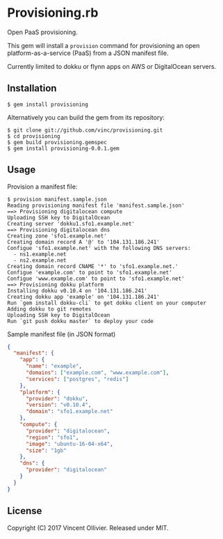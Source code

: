 Provisioning.rb
===============

Open PaaS provisioning.

This gem will install a `provision` command for provisioning an open
platform-as-a-service (PaaS) from a JSON manifest file.

Currently limited to dokku or flynn apps on AWS or DigitalOcean servers.


Installation
------------

    $ gem install provisioning

Alternatively you can build the gem from its repository:

    $ git clone git://github.com/vinc/provisioning.git
    $ cd provisioning
    $ gem build provisioning.gemspec
    $ gem install provisioning-0.0.1.gem


Usage
-----

Provision a manifest file:

    $ provision manifest.sample.json
    Reading provisioning manifest file 'manifest.sample.json'
    ==> Provisioning digitalocean compute
    Uploading SSH key to DigitalOcean
    Creating server 'dokku1.sfo1.example.net'
    ==> Provisioning digitalocean dns
    Creating zone 'sfo1.example.net'
    Creating domain record A '@' to '104.131.186.241'
    Configue 'sfo1.example.net' with the following DNS servers:
      - ns1.example.net
      - ns2.example.net
    Creating domain record CNAME '*' to 'sfo1.example.net.'
    Configue 'example.com' to point to 'sfo1.example.net'
    Configue 'www.example.com' to point to 'sfo1.example.net'
    ==> Provisioning dokku platform
    Installing dokku v0.10.4 on '104.131.186.241'
    Creating dokku app 'example' on '104.131.186.241'
    Run `gem install dokku-cli` to get dokku client on your computer
    Adding dokku to git remotes
    Uploading SSH key to DigitalOcean
    Run `git push dokku master` to deploy your code

Sample manifest file (in JSON format)

```json
{
  "manifest": {
    "app": {
      "name": "example",
      "domains": ["example.com", "www.example.com"],
      "services": ["postgres", "redis"]
    },
    "platform": {
      "provider": "dokku",
      "version": "v0.10.4",
      "domain": "sfo1.example.net"
    },
    "compute": {
      "provider": "digitalocean",
      "region": "sfo1",
      "image": "ubuntu-16-04-x64",
      "size": "1gb"
    },
    "dns": {
      "provider": "digitalocean"
    }
  }
}
```


License
-------

Copyright (C) 2017 Vincent Ollivier. Released under MIT.
